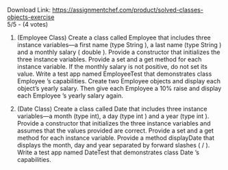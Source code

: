 Download Link: https://assignmentchef.com/product/solved-classes-objects-exercise
<br>
5/5 - (4 votes)

1.    (Employee Class) Create a class called Employee that includes three instance variables—a first name (type String ), a last name (type String ) and a monthly salary ( double ). Provide a constructor that initializes the three instance variables. Provide a set and a get method for each instance variable. If the monthly salary is not positive, do not set its value. Write a test app named EmployeeTest that demonstrates class Employee ’s capabilities. Create two Employee objects and display each object’s yearly salary. Then give each Employee a 10% raise and display each Employee ’s yearly salary again.



2.    (Date Class) Create a class called Date that includes three instance variables—a month (type int), a day (type int ) and a year (type int ). Provide a constructor that initializes the three instance variables and assumes that the values provided are correct. Provide a set and a get method for each instance variable. Provide a method displayDate that displays the month, day and year separated by forward slashes ( / ). Write a test app named DateTest that demonstrates class Date ’s capabilities.